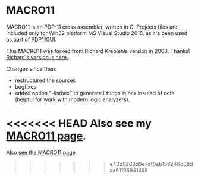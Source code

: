 # MACRO11
MACRO11 is an PDP-11 cross assembler, written in C.
Projects files are included only for Win32 platform MS Visual Studio 2015, as it's been used as part of PDP11GUI.

This MACRO11 was forked from Richard Krebiehls version in 2008. Thanks!
[Richard's version is here.](http://www.dbit.com/pub/pdp11/macro11/).

Changes since then:
* restructured the sources
* bugfixes
* added option "-listhex" to generate listings in hex instead of octal (helpful for work with modern logic analyzers).

<<<<<<< HEAD
Also see my [MACRO11 page](http://www.retrocmp.com/tools/macro11).
=======
Also see the [MACRO11 page](http://www.retrocmp.com/tools/macro11).
>>>>>>> e43d0263d9e7df0ab159240d08daa61196941458
